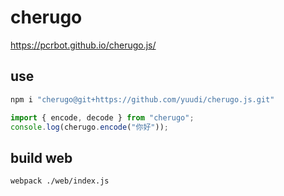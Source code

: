 # cherugo

<https://pcrbot.github.io/cherugo.js/>

## use

```sh
npm i "cherugo@git+https://github.com/yuudi/cherugo.js.git"
```

```js
import { encode, decode } from "cherugo";
console.log(cherugo.encode("你好"));
```

## build web

```sh
webpack ./web/index.js
```

